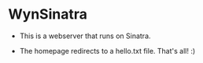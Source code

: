 # WynSinatra

- This is a webserver that runs on Sinatra.

- The homepage redirects to a hello.txt file.  That's all! :)
